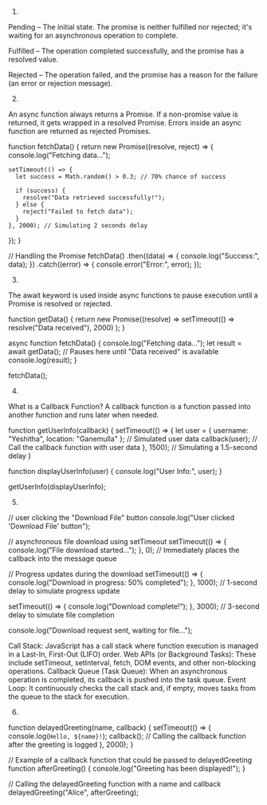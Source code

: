 1)
Pending – 
The initial state. The promise is neither fulfilled nor rejected; it's waiting for an asynchronous operation to complete.

Fulfilled – 
The operation completed successfully, and the promise has a resolved value.

Rejected – 
The operation failed, and the promise has a reason for the failure (an error or rejection message).

2)
An async function always returns a Promise.
If a non-promise value is returned, it gets wrapped in a resolved Promise.
Errors inside an async function are returned as rejected Promises.

function fetchData() {
  return new Promise((resolve, reject) => {
    console.log("Fetching data...");

    setTimeout(() => {
      let success = Math.random() > 0.3; // 70% chance of success

      if (success) {
        resolve("Data retrieved successfully!");
      } else {
        reject("Failed to fetch data");
      }
    }, 2000); // Simulating 2 seconds delay
  });
}

// Handling the Promise
fetchData()
  .then((data) => {
    console.log("Success:", data);
  })
  .catch((error) => {
    console.error("Error:", error);
  });


3)
The await keyword is used inside async functions to pause execution until a Promise is resolved or rejected.

function getData() {
  return new Promise((resolve) =>
    setTimeout(() => resolve("Data received"), 2000)
  );
}

async function fetchData() {
  console.log("Fetching data...");
  let result = await getData(); // Pauses here until "Data received" is available
  console.log(result);
}

fetchData();

4)
What is a Callback Function?
A callback function is a function passed into another function and runs later when needed.

function getUserInfo(callback) {
  setTimeout(() => {
    let user = { username: "Yeshitha", location: "Ganemulla" }; // Simulated user data
    callback(user); // Call the callback function with user data
  }, 1500); // Simulating a 1.5-second delay
}

function displayUserInfo(user) {
  console.log("User Info:", user);
}

getUserInfo(displayUserInfo);

5)
// user clicking the "Download File" button
console.log("User clicked 'Download File' button");

// asynchronous file download using setTimeout
setTimeout(() => {
  console.log("File download started...");
}, 0); // Immediately places the callback into the message queue

// Progress updates during the download
setTimeout(() => {
  console.log("Download in progress: 50% completed");
}, 1000); // 1-second delay to simulate progress update

setTimeout(() => {
  console.log("Download complete!");
}, 3000); // 3-second delay to simulate file completion

console.log("Download request sent, waiting for file...");

Call Stack: JavaScript has a call stack where function execution is managed in a Last-In, First-Out (LIFO) order.
Web APIs (or Background Tasks): These include setTimeout, setInterval, fetch, DOM events, and other non-blocking operations.
Callback Queue (Task Queue): When an asynchronous operation is completed, its callback is pushed into the task queue.
Event Loop: It continuously checks the call stack and, if empty, moves tasks from the queue to the stack for execution.


6)
function delayedGreeting(name, callback) {
  setTimeout(() => {
    console.log(`Hello, ${name}!`);
    callback();  // Calling the callback function after the greeting is logged
  }, 2000);
}

// Example of a callback function that could be passed to delayedGreeting
function afterGreeting() {
  console.log("Greeting has been displayed!");
}

// Calling the delayedGreeting function with a name and callback
delayedGreeting("Alice", afterGreeting);




